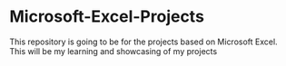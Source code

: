 # Microsoft-Excel-Projects
This repository is going to be for the projects based on Microsoft Excel. This will be my learning and showcasing of my projects
